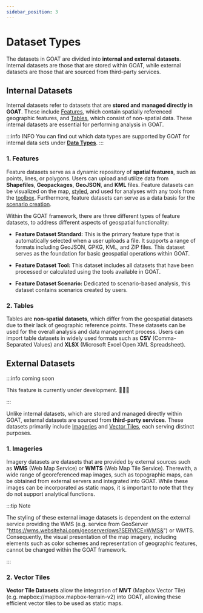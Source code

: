 ```yaml
---
sidebar_position: 3
---
```


# Dataset Types

The datasets in GOAT are divided into **internal and external datasets**. Internal datasets are those that are stored within GOAT, while external datasets are those that are sourced from third-party services. 

## Internal Datasets

Internal datasets refer to datasets that are **stored and managed directly in GOAT**. These include [Features](#1-features), which contain spatially referenced geographic features, and [Tables](#2-tables), which consist of non-spatial data. These internal datasets are essential for performing analysis in GOAT.

:::info INFO
You can find out which data types are supported by GOAT for internal data sets under [**Data Types**](../data/data_types).
:::

### 1. Features
Feature datasets serve as a dynamic repository of **spatial features**, such as points, lines, or polygons. Users can upload and utilize data from **Shapefiles**, **Geopackages**, **GeoJSON**, and **KML** files. Feature datasets can be visualized on the map, [styled](../category/layer-style), and used for analyses with any tools from the [toolbox](../category/toolbox). Furthermore, feature datasets can serve as a data basis for the [scenario creation](../category/scenarios).

Within the GOAT framework, there are three different types of feature datasets, to address different aspects of geospatial functionality:

- **Feature Dataset Standard:** This is the primary feature type that is automatically selected when a user uploads a file. It supports a range of formats including GeoJSON, GPKG, KML, and ZIP files. This dataset serves as the foundation for basic geospatial operations within GOAT.

- **Feature Dataset Tool:** This dataset includes all datasets that have been processed or calculated using the tools available in GOAT. 

- **Feature Dataset Scenario:** Dedicated to scenario-based analysis, this dataset contains scenarios created by users.

### 2. Tables
Tables are **non-spatial datasets**, which differ from the geospatial datasets due to their lack of geographic reference points. These datasets can be used for the overall analysis and data management process. Users can import table datasets in widely used formats such as **CSV** (Comma-Separated Values) and **XLSX** (Microsoft Excel Open XML Spreadsheet). 

## External Datasets

:::info coming soon

This feature is currently under development. 🧑🏻‍💻

:::

Unlike internal datasets, which are stored and managed directly within GOAT, external datasets are sourced from **third-party services**. These datasets primarily include [Imageries](#1-imageries) and [Vector Tiles](#2-vector-tiles), each serving distinct purposes.

### 1. Imageries
Imagery datasets are datasets that are provided by external sources such as **WMS** (Web Map Service) or **WMTS** (Web Map Tile Service). Therewith, a wide range of georeferenced map images, such as topographic maps, can be obtained from external servers and integrated into GOAT. While these images can be incorporated as static maps, it is important to note that they do not support analytical functions. 


:::tip Note

The styling of these external image datasets is dependent on the external service providing the WMS (e.g. service from GeoServer "https://wms.websitehai.com/geoserver/ows?SERVICE=WMS&") or WMTS. 
Consequently, the visual presentation of the map imagery, including elements such as color schemes and representation of geographic features, cannot be changed within the GOAT framework.

:::



### 2. Vector Tiles
**Vector Tile Datasets** allow the integration of **MVT** (Mapbox Vector Tile) (e.g. mapbox://mapbox.mapbox-terrain-v2) into GOAT, allowing these efficient vector tiles to be used as static maps. 
